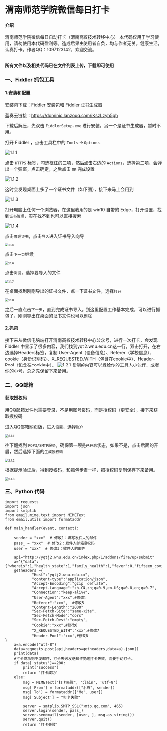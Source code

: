 # 渭南师范学院微信每日打卡

#### 介绍
渭南师范学院微信每日自动打卡（渭南高校技术转移中心）
本代码仅用于学习使用，请勿使用本代码盈利等。造成后果由使用者自负，均与作者无关。健康生活，认真打卡。作者QQ：1097123142，欢迎交流。

​	
     **所有文件以及相关代码已在文件列表上传，下载即可使用**

### 一、Fiddler 抓包工具

#### 1.安装和配置

安装包下载：Fiddler 安装包和 Fiddler 证书生成器

蓝奏云链接：https://dominic.lanzouq.com/iKszLzyh5gh

下载后解压，先双击 `FiddlerSetup.exe` 进行安装，另一个是证书生成器，暂时不用。

打开 Fiddler ，点击工具栏中的 `Tools` → `Options`

<img src="https://gitee.com/dominic548/picgo/raw/master/Typora/image-20210802134532161-1627956867319.png" alt="1.1.1"  />

点击 `HTTPS` 标签，勾选框住的三项，然后点击右边的 `Actions`，选择第二项，会弹出一个弹窗，点击确定，之后点击 `OK` 完成设置

<img src="https://gitee.com/dominic548/picgo/raw/master/Typora/image-20210802140021903.png" alt="1.1.2"  />

这时会发现桌面上多了一个证书文件（如下图），接下来马上会用到

<img src="https://gitee.com/dominic548/picgo/raw/master/Typora/image-20210802140437482.png" alt="1.1.3"  />

打开电脑上任何一个浏览器，在这里我用的是 win10 自带的 Edge，打开设置，找到`证书管理`，实在找不到也可以直接搜索

<img src="https://gitee.com/dominic548/picgo/raw/master/Typora/image-20210802140839373.png" alt="1.1.4"  />

点击`管理证书`，点击`导入`进入证书导入向导

<img src="https://gitee.com/dominic548/picgo/raw/master/Typora/image-20210802141018230.png" alt="1.1.5" style="zoom:67%;" />

点击`下一页`继续

<img src="https://gitee.com/dominic548/picgo/raw/master/Typora/image-20210802141144696.png" alt="1.1.6" style="zoom:67%;" />

点击`浏览`，选择要导入的文件

<img src="https://gitee.com/dominic548/picgo/raw/master/Typora/image-20210802141332680.png" alt="1.1.7" style="zoom:67%;" />

在桌面找到刚刚导出的证书文件，点一下证书文件，选择`打开`

<img src="https://gitee.com/dominic548/picgo/raw/master/Typora/image-20210802141716446.png" alt="1.1.8" style="zoom:67%;" />

之后一直点击`下一步`，直到完成证书导入。到这里配置工作基本完成，可以进行抓包了，刚刚导出在桌面的证书文件也可以删除

#### 2.抓包
接下来从微信电脑端打开渭南高校技术转移中心公众号，进行一次打卡，会发现 Fiddler 中显示了很多内容，我们找到yqtj2.wnu.edu.cn这一行，双击打开，在右边选择Headers标签，复制 User-Agent（设备信息）、Referer（学校信息）、cookie（身份识别码）、X_REQUESTED_WITH（包含在cookie中）、Header-Pool（包含在cookie中）。
![1.2.1](https://gitee.com/smallway/drawing-bed/raw/master/2022-3-1510:25:511647311151399.png)
复制的内容可以发给你的工具人小伙伴，或者你的小号，总之先保留下来备用。
### 二、QQ邮箱

#### 获取授权码

用QQ邮箱发件也需要登录，不是用账号密码，而是授权码（更安全），接下来获取授权码

进入QQ邮箱网页版，进入`设置`，选择`账户`

<img src="https://gitee.com/dominic548/picgo/raw/master/Typora/image-20210802152812320.png" alt="2.1.1" style="zoom:67%;" />

往下翻找到 `POP3/SMTP服务`，确保第一项是`已开启`状态，如果不是，点击后面的开启，然后选择下面的`生成授权码`

<img src="https://gitee.com/dominic548/picgo/raw/master/Typora/image-20210802152944128.png" alt="2.1.2" style="zoom:67%;" />

根据提示验证后，得到授权码，和抓包步骤一样，把授权码复制保存下来备用。

<img src="https://gitee.com/dominic548/picgo/raw/master/Typora/image-20210802153128652.png" alt="2.1.3" style="zoom:67%;" />


### 三、Python 代码

```
import requests
import json
import smtplib
from email.mime.text import MIMEText
from email.utils import formataddr

def main_handler(event, context):
    
    sender = "xxx"  # 修改1：填写发件人的邮件
    pass_ = "xxx"  # 修改2：发件人邮箱授权码
    user = "xxx"  # 修改3：收件人的邮件

    api="http://yqtj2.wnu.edu.cn/index.php/1/addons/fire/up/submit"
    a='{"data":{"whereis":1,"health_state":1,"family_health":1,"fever":0,"fifteen_covid":0,"village_covid":0,"temperature":"null","temp_state":1,"work":1,"back":0,"lng":"null","lat":"null","agent_up":0,"agent_user_id":"null","parent":0}}'
    getheaders ={
            "Host":"yqtj2.wnu.edu.cn",
            "content-type":"application/json",
            "Accept-Encoding":"gzip, deflate",
	        "Accept-Language":"zh-CN,zh;q=0.9,en-US;q=0.8,en;q=0.7",
            "Connection":"keep-alive",
            "User-Agent":"xxx",#修改4
            "Referer":"xxx",  #修改5
            "Content-Length":"2000",
            "Sec-Fetch-Site":"same-site",
            "Sec-Fetch-Mode":"cors",
            "Sec-Fetch-Dest":"empty",
            "Cookie":"xxx",#修改6
            "X_REQUESTED_WITH":"xxx",#修改7
            "Header-Pool":'xxx',#修改8
}
    a=a.encode("utf-8")
    data=requests.post(api,headers=getheaders,data=a).json()
    print(data)
    #打卡成功则不发邮件，打卡失败发送邮件提醒打卡失败，需要手动打卡。
    if data['status']==200:
        print("success")
        return '打卡成功'
    else:
        msg = MIMEText("打卡失败", 'plain', 'utf-8') 
        msg['From'] = formataddr(["小白", sender])  
        msg['To'] = formataddr(["Me", user])  
        msg['Subject'] = "打卡失败"  

        server = smtplib.SMTP_SSL("smtp.qq.com", 465)  
        server.login(sender, pass_)  
        server.sendmail(sender, [user, ], msg.as_string())  
        server.quit()  
        return '打卡失败'
```